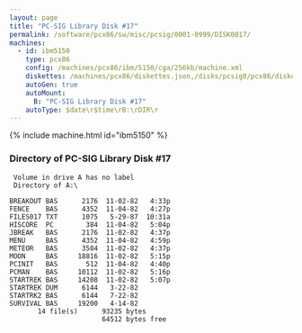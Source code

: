```yaml
---
layout: page
title: "PC-SIG Library Disk #17"
permalink: /software/pcx86/sw/misc/pcsig/0001-0999/DISK0017/
machines:
  - id: ibm5150
    type: pcx86
    config: /machines/pcx86/ibm/5150/cga/256kb/machine.xml
    diskettes: /machines/pcx86/diskettes.json,/disks/pcsig0/pcx86/diskettes.json
    autoGen: true
    autoMount:
      B: "PC-SIG Library Disk #17"
    autoType: $date\r$time\rB:\rDIR\r
---
```


{% include machine.html id="ibm5150" %}

### Directory of PC-SIG Library Disk #17

     Volume in drive A has no label
     Directory of A:\

    BREAKOUT BAS      2176  11-02-82   4:33p
    FENCE    BAS      4352  11-04-82   4:27p
    FILES017 TXT      1075   5-29-87  10:31a
    HISCORE  PC        384  11-04-82   5:04p
    JBREAK   BAS      2176  11-02-82   4:37p
    MENU     BAS      4352  11-04-82   4:59p
    METEOR   BAS      3584  11-02-82   4:37p
    MOON     BAS     18816  11-02-82   5:15p
    PCINIT   BAS       512  11-04-82   4:40p
    PCMAN    BAS     10112  11-02-82   5:16p
    STARTREK BAS     14208  11-02-82   5:07p
    STARTREK DUM      6144   3-22-82
    STARTRK2 BAS      6144   7-22-82
    SURVIVAL BAS     19200   4-14-82
           14 file(s)      93235 bytes
                           64512 bytes free
